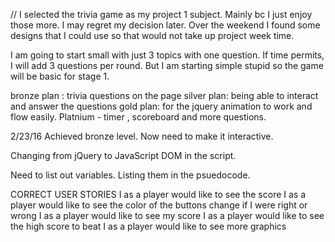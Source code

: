 //
I selected the trivia game as my project 1 subject. Mainly bc I just enjoy those more. I may regret my decision later. Over the weekend I found some designs that I could use so that would not take up project week time.

I am going to start small with just 3 topics with one question. If time permits, I will add 3 questions per round. But I am starting simple stupid so the game will be basic for stage 1.

bronze plan : trivia questions on the page
silver plan: being able to interact and answer the questions
gold plan: for the jquery animation to work and flow easily.
Platnium - timer , scoreboard and more questions.



2/23/16
Achieved bronze level. Now need to make it interactive.

Changing from jQuery to JavaScript DOM in the script.

Need to list out variables. Listing them in the psuedocode.


CORRECT USER STORIES
I as a player would like to see the score
I as a player would like to see the color of the buttons change if I were right or wrong
I as a player would like to see my score
I as a player would like to see the high score to beat
I as a player would like to see more graphics
